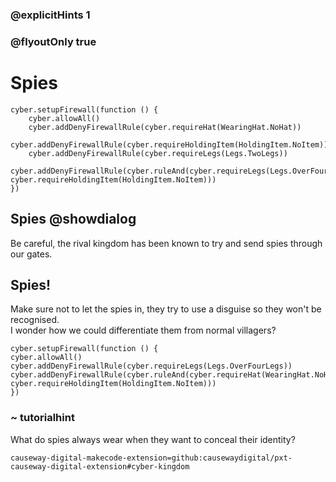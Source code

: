 ### @explicitHints 1
### @flyoutOnly true

# Spies

```ghost
cyber.setupFirewall(function () {
    cyber.allowAll()
    cyber.addDenyFirewallRule(cyber.requireHat(WearingHat.NoHat))
    cyber.addDenyFirewallRule(cyber.requireHoldingItem(HoldingItem.NoItem))
    cyber.addDenyFirewallRule(cyber.requireLegs(Legs.TwoLegs))
    cyber.addDenyFirewallRule(cyber.ruleAnd(cyber.requireLegs(Legs.OverFourLegs), cyber.requireHoldingItem(HoldingItem.NoItem)))
})

```

## Spies @showdialog
Be careful, the rival kingdom has been known to try and send spies through our gates.  


## Spies!
Make sure not to let the spies in, they try to use a disguise so they won't be recognised.   
I wonder how we could differentiate them from normal villagers?   


```template
cyber.setupFirewall(function () {
cyber.allowAll()
cyber.addDenyFirewallRule(cyber.requireLegs(Legs.OverFourLegs))
cyber.addDenyFirewallRule(cyber.ruleAnd(cyber.requireHat(WearingHat.NoHat), cyber.requireHoldingItem(HoldingItem.NoItem)))
})
```

### ~ tutorialhint
What do spies always wear when they want to conceal their identity?

```package
causeway-digital-makecode-extension=github:causewaydigital/pxt-causeway-digital-extension#cyber-kingdom
```